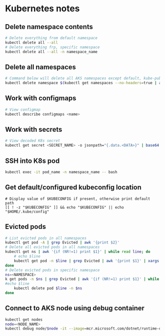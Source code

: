 # Kubernetes notes

## Delete namespace contents

```Bash
# Delete everything from default namespace
kubectl delete all --all
# Delete everything frp, specific namespace
kubectl delete all --all -n namespace_name
```

## Delete all namespaces

```Bash
# Command below will delete all AKS namespaces except default, kube-public, kube-system
kubectl delete namespace $(kubectl get namespaces --no-headers=true | awk {'print $1'})
```

## Work with configmaps

```Bash
# View configmap
kubectl describe configmaps <name>
```

## Work with secrets

```Bash
# View decoded K8s secret
kubectl get secret <SECRET_NAME> -o jsonpath="{.data.<DATA>}" | base64 --decode
```

## SSH into K8s pod

```Bash
kubectl exec -it pod_name -n namespace_name -- bash
```

## Get default/configured kubeconfig location 

```
# Display value of $KUBECONFIG if present, otherwise print default path
[[ ! -z "$KUBECONFIG" ]] && echo "$KUBECONFIG" || echo "$HOME/.kube/config"
```

## Evicted pods

```Bash
# List evicted pods in all namespaces
kubectl get pod -A | grep Evicted | awk '{print $2}'
# Delete all evicted pods in all namespaces
kubectl get ns | awk '{if (NR!=1) print $1}' | while read line; do
    # echo $line   
    kubectl get pod -n $line | grep Evicted | awk '{print $1}' | xargs kubectl delete pod -n $line
done
# Delete evicted pods in specific namespace
ns=<NAMESPACE>
k get pods -n $ns | grep Evicted | awk '{if (NR!=1) print $1}' | while read line; do
#echo $line
    kubectl delete pod $line -n $ns
done
```

## Connect to AKS node using debug container

```Bash
kubectl get nodes
node=<NODE_NAME>
kubectl debug node/$node -it --image=mcr.microsoft.com/dotnet/runtime-deps:6.0
```

